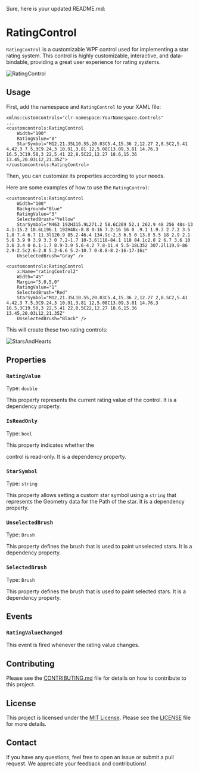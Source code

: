 ﻿Sure, here is your updated README.md:

# RatingControl

`RatingControl` is a customizable WPF control used for implementing a star rating system. This control is highly customizable, interactive, and data-bindable, providing a great user experience for rating systems.


![RatingControl](https://i.imgur.com/HcAQvb8.png?1)


## Usage

First, add the namespace and `RatingControl` to your XAML file:

```xaml
xmlns:customcontrols="clr-namespace:YourNamespace.Controls"
...
<customcontrols:RatingControl
    Width="100"
    RatingValue="0"
    StarSymbol="M12,21.35L10.55,20.03C5.4,15.36 2,12.27 2,8.5C2,5.41 4.42,3 7.5,3C9.24,3 10.91,3.81 12,5.08C13.09,3.81 14.76,3 16.5,3C19.58,3 22,5.41 22,8.5C22,12.27 18.6,15.36 13.45,20.03L12,21.35Z">
</customcontrols:RatingControl>
```

Then, you can customize its properties according to your needs.

Here are some examples of how to use the `RatingControl`:

```xaml
<customcontrols:RatingControl
    Width="100"
    Background="Blue"
    RatingValue="3"
    SelectedBrush="Yellow"
    StarSymbol="M463 192H315.9L271.2 58.6C269 52.1 262.9 48 256 48s-13 4.1-15.2 10.6L196.1 192H48c-8.8 0-16 7.2-16 16 0 .9.1 1.9.3 2.7.2 3.5 1.8 7.4 6.7 11.3l120.9 85.2-46.4 134.9c-2.3 6.5 0 13.8 5.5 18 2.9 2.1 5.6 3.9 9 3.9 3.3 0 7.2-1.7 10-3.6l118-84.1 118 84.1c2.8 2 6.7 3.6 10 3.6 3.4 0 6.1-1.7 8.9-3.9 5.6-4.2 7.8-11.4 5.5-18L352 307.2l119.9-86 2.9-2.5c2.6-2.8 5.2-6.6 5.2-10.7 0-8.8-8.2-16-17-16z"
    UnselectedBrush="Gray" />

<customcontrols:RatingControl
    x:Name="ratingControl2"
    Width="45"
    Margin="5,0,5,0"
    RatingValue="1"
    SelectedBrush="Red"
    StarSymbol="M12,21.35L10.55,20.03C5.4,15.36 2,12.27 2,8.5C2,5.41 4.42,3 7.5,3C9.24,3 10.91,3.81 12,5.08C13.09,3.81 14.76,3 16.5,3C19.58,3 22,5.41 22,8.5C22,12.27 18.6,15.36 13.45,20.03L12,21.35Z"
    UnselectedBrush="Black" />
```


This will create these two rating controls:

![StarsAndHearts](https://i.imgur.com/rj09urS.png)


## Properties

### `RatingValue`

Type: `double`

This property represents the current rating value of the control. It is a dependency property.

### `IsReadOnly`

Type: `bool`

This property indicates whether the

control is read-only. It is a dependency property.

### `StarSymbol`

Type: `string`

This property allows setting a custom star symbol using a `string` that represents the Geometry data for the Path of the star. It is a dependency property.

### `UnselectedBrush`

Type: `Brush`

This property defines the brush that is used to paint unselected stars. It is a dependency property.

### `SelectedBrush`

Type: `Brush`

This property defines the brush that is used to paint selected stars. It is a dependency property.

## Events

### `RatingValueChanged`

This event is fired whenever the rating value changes.

## Contributing

Please see the [CONTRIBUTING.md](./CONTRIBUTING.md) file for details on how to contribute to this project.

## License

This project is licensed under the [MIT License](./LICENSE). Please see the [LICENSE](./LICENSE) file for more details.

## Contact

If you have any questions, feel free to open an issue or submit a pull request. We appreciate your feedback and contributions!